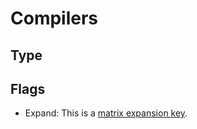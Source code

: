# Compilers



## Type



## Flags

* Expand: This is a [matrix expansion key](/matrix_expansion).


